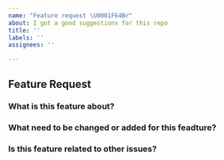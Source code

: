```yaml
---
name: "Feature request \U0001F64B‍♂️"
about: I got a good suggestions for this repo
title: ''
labels: ''
assignees: ''

---
```


## Feature Request
### What is this feature about?
<!--what can be enhanced if this repo get this feature-->

### What need to be changed or added for this feadture?

### Is this feature related to other issues?
